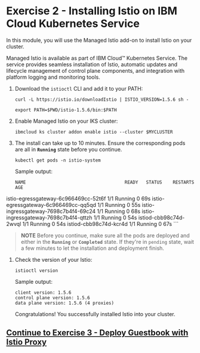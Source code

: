 # Exercise 2 - Installing Istio on IBM Cloud Kubernetes Service

In this module, you will use the Managed Istio add-on to install Istio on your cluster.

Managed Istio is available as part of IBM Cloud™ Kubernetes Service. The service provides seamless installation of Istio, automatic updates and lifecycle management of control plane components, and integration with platform logging and monitoring tools.

1. Download the `istioctl` CLI and add it to your PATH:

   ```shell
   curl -L https://istio.io/downloadIstio | ISTIO_VERSION=1.5.6 sh -
   ```

   ```shell
   export PATH=$PWD/istio-1.5.6/bin:$PATH
   ```

1. Enable Managed Istio on your IKS cluster:

    ```shell
    ibmcloud ks cluster addon enable istio --cluster $MYCLUSTER
    ```

1. The install can take up to 10 minutes. Ensure the corresponding pods are all in **`Running`** state before you continue.

    ```shell
    kubectl get pods -n istio-system
    ```

    Sample output:

    ```shell
    NAME                                     READY   STATUS    RESTARTS   AGE

istio-egressgateway-6c966469cc-52t6f    1/1     Running   0          69s
istio-egressgateway-6c966469cc-qq5qd    1/1     Running   0          55s
istio-ingressgateway-7698c7b4f4-69c24   1/1     Running   0          68s
istio-ingressgateway-7698c7b4f4-qttzh   1/1     Running   0          54s
istiod-cbb98c74d-2wvql                  1/1     Running   0          54s
istiod-cbb98c74d-kcr4d                  1/1     Running   0          67s
    ```

> **NOTE** Before you continue, make sure all the pods are deployed and either in the **`Running`** or **`Completed`** state. If they're in `pending` state, wait a few minutes to let the installation and deployment finish.

1. Check the version of your Istio:

    ```shell
    istioctl version
    ```

    Sample output:

    ```shell
    client version: 1.5.6
    control plane version: 1.5.6
    data plane version: 1.5.6 (4 proxies)
    ```

    Congratulations! You successfully installed Istio into your cluster.

## [Continue to Exercise 3 - Deploy Guestbook with Istio Proxy](../exercise-3/README.md)
